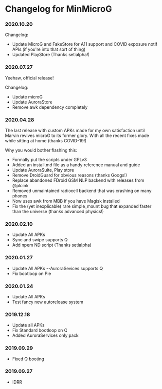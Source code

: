 # Changelog for MinMicroG

### 2020.10.20
Changelog:
 - Update MicroG and FakeStore for A11 support and COVID exposure notif APIs (if you're into that sort of thing)
 - Updated PlayStore (Thanks setialpha!)

### 2020.07.27
Yeehaw, official release!

Changelog:
 - Update microG
 - Update AuroraStore
 - Remove awk dependency completely

### 2020.04.28
The last  release with custom APKs made for my own satisfaction until Marvin revives microG to its former glory. With all the recent fixes made while sitting at home (thanks COVID-19!)

Why you would bother flashing this:
 - Formally put the scripts under GPLv3
 - Added an install.md file as a handy reference manual and guide
 - Update AuroraSuite, Play store
 - Remove DroidGuard for obvious reasons (thanks Googs!)
 - Replace abandoned FDroid GSM NLP backend with releases from @ploink
 - Removed unmaintained radiocell backend that was crashing on many phones
 - Now uses awk from MBB if you have Magisk installed
 - Fix the (yet inexplicable) rare simple_mount bug that expanded faster than the universe (thanks advanced physics!)


### 2020.02.10
 - Update All APKs
 - Sync and swipe supports Q
 - Add npem ND script 
(Thanks setialpha)

### 2020.01.27
 - Update All APKs
  --AuroraSevices supports Q
 - Fix bootloop on Pie

### 2020.01.24
 - Update All APKs
 - Test fancy new autorelease system

### 2019.12.18
 - Update all APKs
 - Fix Standard bootloop on Q
 - Added AuroraServices only pack

### 2019.09.29
 - Fixed Q booting

### 2019.09.27
 - IDRR
 
